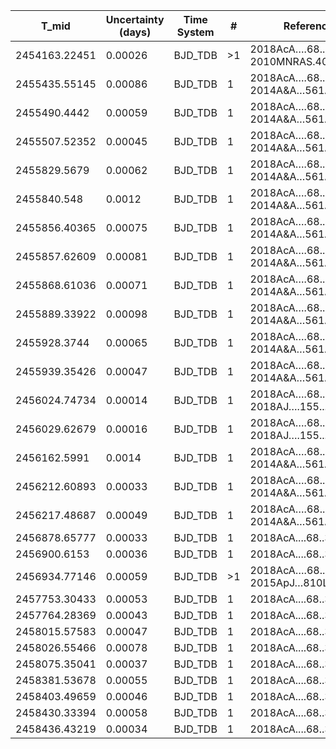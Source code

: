 |T_mid|Uncertainty (days)           |Time System|#                                            |Reference                           |
|-----|-----------------------------|-----------|---------------------------------------------|------------------------------------|
|2454163.22451|0.00026                      |BJD_TDB    |>1                                           |2018AcA….68..371M; 2010MNRAS.407..507C|
|2455435.55145|0.00086                      |BJD_TDB    |1                                            |2018AcA….68..371M; 2014A&A…561A..48V|
|2455490.4442|0.00059                      |BJD_TDB    |1                                            |2018AcA….68..371M; 2014A&A…561A..48V|
|2455507.52352|0.00045                      |BJD_TDB    |1                                            |2018AcA….68..371M; 2014A&A…561A..48V|
|2455829.5679|0.00062                      |BJD_TDB    |1                                            |2018AcA….68..371M; 2014A&A…561A..48V|
|2455840.548|0.0012                       |BJD_TDB    |1                                            |2018AcA….68..371M; 2014A&A…561A..48V|
|2455856.40365|0.00075                      |BJD_TDB    |1                                            |2018AcA….68..371M; 2014A&A…561A..48V|
|2455857.62609|0.00081                      |BJD_TDB    |1                                            |2018AcA….68..371M; 2014A&A…561A..48V|
|2455868.61036|0.00071                      |BJD_TDB    |1                                            |2018AcA….68..371M; 2014A&A…561A..48V|
|2455889.33922|0.00098                      |BJD_TDB    |1                                            |2018AcA….68..371M; 2014A&A…561A..48V|
|2455928.3744|0.00065                      |BJD_TDB    |1                                            |2018AcA….68..371M; 2014A&A…561A..48V|
|2455939.35426|0.00047                      |BJD_TDB    |1                                            |2018AcA….68..371M; 2014A&A…561A..48V|
|2456024.74734|0.00014                      |BJD_TDB    |1                                            |2018AcA….68..371M; 2018AJ….155...83Z|
|2456029.62679|0.00016                      |BJD_TDB    |1                                            |2018AcA….68..371M; 2018AJ….155...83Z|
|2456162.5991|0.0014                       |BJD_TDB    |1                                            |2018AcA….68..371M; 2014A&A…561A..48V|
|2456212.60893|0.00033                      |BJD_TDB    |1                                            |2018AcA….68..371M; 2014A&A…561A..48V|
|2456217.48687|0.00049                      |BJD_TDB    |1                                            |2018AcA….68..371M; 2014A&A…561A..48V|
|2456878.65777|0.00033                      |BJD_TDB    |1                                            |2018AcA....68..371M                 |
|2456900.6153|0.00036                      |BJD_TDB    |1                                            |2018AcA....68..371M                 |
|2456934.77146|0.00059                      |BJD_TDB    |>1                                           |2018AcA….68..371M; 2015ApJ…810L..23J|
|2457753.30433|0.00053                      |BJD_TDB    |1                                            |2018AcA....68..371M                 |
|2457764.28369|0.00043                      |BJD_TDB    |1                                            |2018AcA....68..371M                 |
|2458015.57583|0.00047                      |BJD_TDB    |1                                            |2018AcA....68..371M                 |
|2458026.55466|0.00078                      |BJD_TDB    |1                                            |2018AcA....68..371M                 |
|2458075.35041|0.00037                      |BJD_TDB    |1                                            |2018AcA....68..371M                 |
|2458381.53678|0.00055                      |BJD_TDB    |1                                            |2018AcA....68..371M                 |
|2458403.49659|0.00046                      |BJD_TDB    |1                                            |2018AcA....68..371M                 |
|2458430.33394|0.00058                      |BJD_TDB    |1                                            |2018AcA....68..371M                 |
|2458436.43219|0.00034                      |BJD_TDB    |1                                            |2018AcA....68..371M                 |
